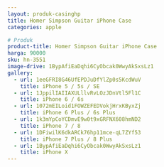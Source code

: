 ```yaml
---
layout: produk-casinghp
title: Homer Simpson Guitar iPhone Case
categories: apple

# Produk
product-title: Homer Simpson Guitar iPhone Case
harga: 90000
sku: hn-3551
image-drive: 1BypAfiEaDqhi6CyObcak0WwyAkSxsLz1
gallery:
  - url: 1eeGFRI8G46UfEPDJuDfYlZp0s5KcdWuV
    title: iPhone 5 / 5s / SE
  - url: 1JppilIAIIAXULllvRvLOzJDnVtl5Fl1C
    title: iPhone 6 / 6s
  - url: 1072mEILoid1FOWZEFEDVokjHrxKByxZj
    title: iPhone 6 Plus / 6s Plus
  - url: 1k3mYpCoYCDmvE9w0t9xGRFNX608hmND2
    title: iPhone 7 / 8
  - url: 1DFiwilK6dkARCk76hp11mce-qL7ZYf53
    title: iPhone 7 Plus / 8 Plus
  - url: 1BypAfiEaDqhi6CyObcak0WwyAkSxsLz1
    title: iPhone X
---
```

